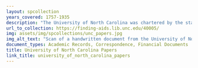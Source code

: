```yaml
---
layout: spcollection
years_covered: 1757-1935
description: "The University of North Carolina was chartered by the state's General Assembly in 1789. Its first student was admitted in 1795. The governing body of the University, from its founding until 1932, was a forty-member Board of Trustees elected by the General Assembly. The Board met twice a year; at other times the business of the University was carried on by the Board's secretary-treasurer and by the presiding professor (called president beginning in 1804). Other faculty members later assumed the responsibilities of registrar and bursar. The administrative structure of the University remained essentially the same until the twentieth century. The collection consists of routine administrative correspondence and miscellaneous financial papers of the University of North Carolina as well as miscellaneous student and faculty records. Papers prior to 1874 are mainly those of the Secretary-Treasurer of the Board of Trustees; post-1874 papers are largely those of the President of the University. Twenty-three letterpress volumes contain the correspondence of Presidents Alderman and Venable, 1898-1904. The records also contain a number of early plats and other documents pertaining to University lands. Also included are numerous papers related to the University Normal School, a summer program for public school teacher training that began in 1877. The records also contain the correspondence, regulations and pay records of the World War I Student Army Training Corps. There is also a group of documents collected by President Swain for a proposed history of the University and a partial narrative written by Swain. The records in this group constitute most of the surviving eighteenth-, nineteenth-, and early twentieth-century records of the University. Individuals figuring prominently include Edwin Anderson Alderman; Kemp P. Battle; Joseph Caldwell; Robert H. Chapman; Harry Woodburn Chase; James Smiley Gillespie; Edward Kidder Graham; Charles Wilson Harris; Elisha Mitchell; Charles Phillips; Solomon Pool; Marvin Hendrix Stacy; David L. Swain; F. P. Venable; and George Tayloe Winston."
url_to_collection: https://finding-aids.lib.unc.edu/40005/
img: assets/img/spcollections/unc_papers.jpg
img_alt_text: "Scan of a handwritten document from the University of North Carolina collection"
document_types: Academic Records, Correspondence, Financial Documents
title: University of North Carolina Papers
link_title: university_of_north_carolina_papers
---
```

